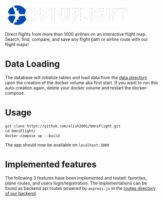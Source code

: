 ![alt text](https://github.com/alish2001/OmniFlight/blob/master/frontend/public/omniflight_logo.png?raw=true)

Direct flights from more than 1000 airlines on an interactive flight map. Search, find, compare, and save any flight path or airline route with our flight maps!

# Data Loading
The database will initialize tables and load data from the [data directory](/database/data) upon the creation of the docker volume aka first start.
If you want to run this auto-creation again, delete your docker volume and restart the docker-compose.

# Usage

```shell
git clone https://github.com/alish2001/OmniFlight.git
cd OmniFlight/
docker-compose up --build
```

The app should now be available on `localhost:3000`

# Implemented features
The following 3 features have been implemented and tested: favorites, plane routes, and users login/registration. The implementations can be found as backend api routes powered by `express.js` in the [routes directory of our backend](/backend/routes).
